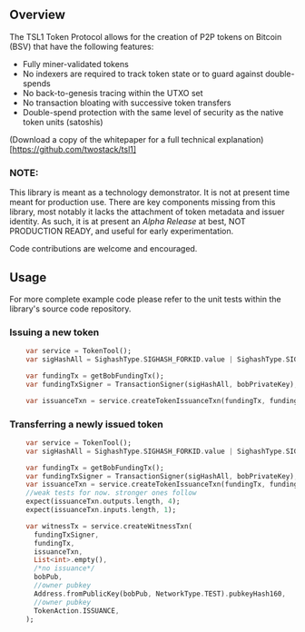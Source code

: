 
## Overview
The TSL1 Token Protocol allows for the creation of P2P tokens on Bitcoin (BSV) that have the following features:

- Fully miner-validated tokens
- No indexers are required to track token state or to guard against double-spends
- No back-to-genesis tracing within the UTXO set
- No transaction bloating with successive token transfers
- Double-spend protection with the same level of security as the native token units (satoshis)

(Download a copy of the whitepaper for a full technical explanation)[https://github.com/twostack/tsl1]

### NOTE: 
This library is meant as a technology demonstrator. It is not at present time meant for production use.
There are key components missing from this library, most notably it lacks the attachment of token 
metadata and issuer identity. 
As such, it is at present an *Alpha Release* at best, NOT PRODUCTION READY, and useful for early experimentation. 

Code contributions are welcome and encouraged. 

## Usage
For more complete example code please refer to the unit tests within the library's source code repository. 

### Issuing a new token 

```dart 
    var service = TokenTool();
    var sigHashAll = SighashType.SIGHASH_FORKID.value | SighashType.SIGHASH_ALL.value;

    var fundingTx = getBobFundingTx();
    var fundingTxSigner = TransactionSigner(sigHashAll, bobPrivateKey);

    var issuanceTxn = service.createTokenIssuanceTxn(fundingTx, fundingTxSigner, bobPub, bobAddress, fundingTx.hash);
```

### Transferring a newly issued token

```dart
    var service = TokenTool();
    var sigHashAll = SighashType.SIGHASH_FORKID.value | SighashType.SIGHASH_ALL.value;

    var fundingTx = getBobFundingTx();
    var fundingTxSigner = TransactionSigner(sigHashAll, bobPrivateKey);
    var issuanceTxn = service.createTokenIssuanceTxn(fundingTx, fundingTxSigner, bobPub, bobAddress, fundingTx.hash);
    //weak tests for now. stronger ones follow
    expect(issuanceTxn.outputs.length, 4);
    expect(issuanceTxn.inputs.length, 1);

    var witnessTx = service.createWitnessTxn(
      fundingTxSigner,
      fundingTx,
      issuanceTxn,
      List<int>.empty(),
      /*no issuance*/
      bobPub,
      //owner pubkey
      Address.fromPublicKey(bobPub, NetworkType.TEST).pubkeyHash160,
      //owner pubkey
      TokenAction.ISSUANCE,
    );
```
